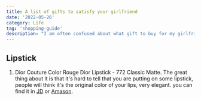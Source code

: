```yaml
---
title: A list of gifts to satisfy your girlfriend
date: '2022-05-26'
category: Life
tag: 'shopping-guide'
description: "I am often confused about what gift to buy for my girlfriend for the holidays. So I create this gift list which has a great feedback. I wish it will help you"
---
```


## Lipstick

1. Dior Couture Color Rouge Dior Lipstick - 772 Classic Matte. The great thing about it is that it's hard to tell that you are putting on some lipstick, people will think it's the original color of your lips, very elegant. you can find it in [JD](https://item.jd.com/100007090981.html#crumb-wrap) or [Amason](https://www.amazon.com/Dior-Couture-Color-Rouge-Lipstick/dp/B07DPQZT7C).
